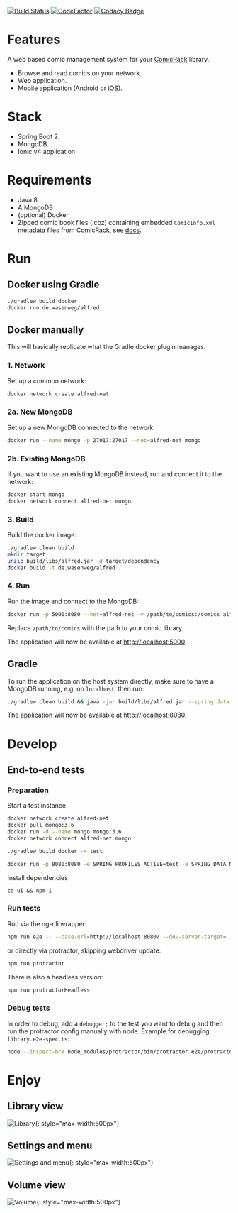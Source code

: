 [![Build Status](https://travis-ci.org/kaethorn/alfred.svg?branch=master)](https://travis-ci.org/kaethorn/alfred)
[![CodeFactor](https://www.codefactor.io/repository/github/kaethorn/alfred/badge)](https://www.codefactor.io/repository/github/kaethorn/alfred)
[![Codacy Badge](https://api.codacy.com/project/badge/Grade/ef19770451cb4dc692488da4382f9ffc)](https://app.codacy.com/app/scf/alfred?utm_source=github.com&utm_medium=referral&utm_content=kaethorn/alfred&utm_campaign=Badge_Grade_Dashboard)

# Features

A web based comic management system for your [ComicRack](http://comicrack.cyolito.com/) library.

* Browse and read comics on your network.
* Web application.
* Mobile application (Android or iOS).

# Stack

* Spring Boot 2.
* MongoDB.
* Ionic v4 application.

# Requirements

* Java 8
* A MongoDB
* (optional) Docker
* Zipped comic book files (.cbz) containing embedded `ComicInfo.xml` metadata files from ComicRack, see [docs](http://comicrack.cyolito.com/software/windows/windows-documentation/7-meta-data-in-comic-files).

# Run

## Docker using Gradle

```sh
./gradlew build docker
docker run de.wasenweg/alfred
```

## Docker manually

This will basically replicate what the Gradle docker plugin manages.

### 1. Network

Set up a common network:

```sh
docker network create alfred-net
```

### 2a. New MongoDB

Set up a new MongoDB connected to the network:

```sh
docker run --name mongo -p 27017:27017 --net=alfred-net mongo
```

### 2b. Existing MongoDB

If you want to use an existing MongoDB instead, run and connect it to the network:

```sh
docker start mongo
docker network connect alfred-net mongo
```

### 3. Build

Build the docker image:

```sh
./gradlew clean build
mkdir target
unzip build/libs/alfred.jar -d target/dependency
docker build -t de.wasenweg/alfred .
```

### 4. Run

Run the image and connect to the MongoDB:

```sh
docker run -p 5000:8080 --net=alfred-net -v /path/to/comics:/comics alfred
```

Replace `/path/to/comics` with the path to your comic library.

The application will now be available at <http://localhost:5000>.

## Gradle

To run the application on the host system directly, make sure to have a MongoDB running, e.g. on `localhost`, then run:

```sh
./gradlew clean build && java -jar build/libs/alfred.jar --spring.data.mongodb.uri=mongodb://localhost/alfred
```

The application will now be available at <http://localhost:8080>.

# Develop

## End-to-end tests

### Preparation

Start a test instance

```sh
docker network create alfred-net
docker pull mongo:3.6
docker run -d --name mongo mongo:3.6
docker network connect alfred-net mongo

./gradlew build docker -x test

docker run -p 8080:8080 -e SPRING_PROFILES_ACTIVE=test -e SPRING_DATA_MONGODB_URI=mongodb://mongo/alfred --net=alfred-net --rm -v $PWD/src/test/resources/fixtures/full:/comics --name alfred de.wasenweg/alfred
```

Install dependencies

`cd ui && npm i`

### Run tests

Run via the ng-cli wrapper:

```sh
npm run e2e -- --base-url=http://localhost:8080/ --dev-server-target=
```

or directly via protractor, skipping webdriver update:

```sh
npm run protractor
```

There is also a headless version:

```sh
npm run protractorHeadless
```

### Debug tests

In order to debug, add a `debugger;` to the test you want to debug and then run the protractor config manually with node. Example for debugging `library.e2e-spec.ts`:

```sh
node --inspect-brk node_modules/protractor/bin/protractor e2e/protractor.conf.js --specs=e2e/src/library.e2e-spec.ts
```

# Enjoy

## Library view

![Library](docs/screenshots/alfred1.png?raw=true){: style="max-width:500px"}

## Settings and menu

![Settings and menu](docs/screenshots/alfred2.png?raw=true){: style="max-width:500px"}

## Volume view

![Volume](docs/screenshots/alfred3.png?raw=true){: style="max-width:500px"}
